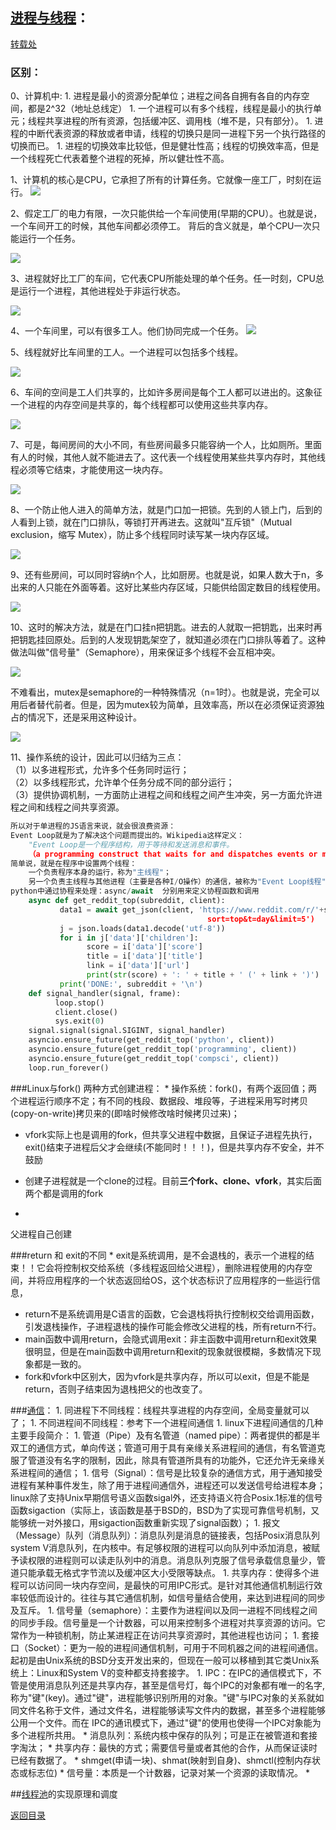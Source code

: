 ## [进程与线程](http://blog.chinaunix.net/uid-26833883-id-3224261.html)：

[转载处](http://www.ruanyifeng.com/blog/2013/04/processes_and_threads.html)

### 区别：

0、计算机中:
   1. 
进程是最小的资源分配单位；进程之间各自拥有各自的内存空间，都是2^32（地址总线定）
   1. 
一个进程可以有多个线程，线程是最小的执行单元；线程共享进程的所有资源，包括缓冲区、调用栈（堆不是，只有部分）。
   1. 
进程的中断代表资源的释放或者申请，线程的切换只是同一进程下另一个执行路径的切换而已。
   1. 
进程的切换效率比较低，但是健壮性高；线程的切换效率高，但是一个线程死亡代表着整个进程的死掉，所以健壮性不高。


 1、计算机的核心是CPU，它承担了所有的计算任务。它就像一座工厂，时刻在运行。
 ![](1.jpg)
 
 2、假定工厂的电力有限，一次只能供给一个车间使用(早期的CPU）。也就是说，一个车间开工的时候，其他车间都必须停工。
 背后的含义就是，单个CPU一次只能运行一个任务。
 
 ![](2.png)
 
 3、进程就好比工厂的车间，它代表CPU所能处理的单个任务。任一时刻，CPU总是运行一个进程，其他进程处于非运行状态。
 
 ![](3.jpg)
 
 4、一个车间里，可以有很多工人。他们协同完成一个任务。
 ![](4.jpg)
 
 5、线程就好比车间里的工人。一个进程可以包括多个线程。
 
 ![](5.jpg)
 
 6、车间的空间是工人们共享的，比如许多房间是每个工人都可以进出的。这象征一个进程的内存空间是共享的，每个线程都可以使用这些共享内存。
 
 ![](6.png)
 
 7、可是，每间房间的大小不同，有些房间最多只能容纳一个人，比如厕所。里面有人的时候，其他人就不能进去了。这代表一个线程使用某些共享内存时，其他线程必须等它结束，才能使用这一块内存。
 
 ![](7.jpg)
 
 8、一个防止他人进入的简单方法，就是门口加一把锁。先到的人锁上门，后到的人看到上锁，就在门口排队，等锁打开再进去。这就叫"互斥锁"（Mutual exclusion，缩写 Mutex），防止多个线程同时读写某一块内存区域。
 
 ![](8.jpg)
 
 9、还有些房间，可以同时容纳n个人，比如厨房。也就是说，如果人数大于n，多出来的人只能在外面等着。这好比某些内存区域，只能供给固定数目的线程使用。
 
 ![](9.jpg)
 
 10、这时的解决方法，就是在门口挂n把钥匙。进去的人就取一把钥匙，出来时再把钥匙挂回原处。后到的人发现钥匙架空了，就知道必须在门口排队等着了。这种做法叫做"信号量"（Semaphore），用来保证多个线程不会互相冲突。
 
 ![](10.jpg)
 
 
不难看出，mutex是semaphore的一种特殊情况（n=1时）。也就是说，完全可以用后者替代前者。但是，因为mutex较为简单，且效率高，所以在必须保证资源独占的情况下，还是采用这种设计。

![](11.png)

 11、操作系统的设计，因此可以归结为三点：<br>
（1）以多进程形式，允许多个任务同时运行；<br>
（2）以多线程形式，允许单个任务分成不同的部分运行；<br>
（3）提供协调机制，一方面防止进程之间和线程之间产生冲突，另一方面允许进程之间和线程之间共享资源。<br>
```python
所以对于单进程的JS语言来说，就会很浪费资源： 
Event Loop就是为了解决这个问题而提出的。Wikipedia这样定义： 
    "Event Loop是一个程序结构，用于等待和发送消息和事件。
    （a programming construct that waits for and dispatches events or messages in a program.）" 
简单说，就是在程序中设置两个线程：
    一个负责程序本身的运行，称为"主线程"；
    另一个负责主线程与其他进程（主要是各种I/O操作）的通信，被称为"Event Loop线程"（可以译为"消息线程"）。
python中通过协程来处理：async/await  分别用来定义协程函数和调用
    async def get_reddit_top(subreddit, client):
           data1 = await get_json(client, 'https://www.reddit.com/r/'+subreddit + '/top.json?
                                            sort=top&t=day&limit=5')
           j = json.loads(data1.decode('utf-8'))
           for i in j['data']['children']:
                 score = i['data']['score']
                 title = i['data']['title']
                 link = i['data']['url']
                 print(str(score) + ': ' + title + ' (' + link + ')')
           print('DONE:', subreddit + '\n')
    def signal_handler(signal, frame):
          loop.stop()
          client.close()
          sys.exit(0)
    signal.signal(signal.SIGINT, signal_handler)
    asyncio.ensure_future(get_reddit_top('python', client))
    asyncio.ensure_future(get_reddit_top('programming', client))
    asyncio.ensure_future(get_reddit_top('compsci', client))
    loop.run_forever()
```
###Linux与fork()
两种方式创建进程：
* 
操作系统：fork()，有两个返回值；两个进程运行顺序不定；有不同的栈段、数据段、堆段等，子进程采用写时拷贝(copy-on-write)拷贝来的(即啥时候修改啥时候拷贝过来)；
  * vfork实际上也是调用的fork，但共享父进程中数据，且保证子进程先执行，exit()结束子进程后父才会继续(不能同时！！！)，但是共享内存不安全，并不鼓励
  * 创建子进程就是一个clone的过程。目前**三个fork、clone、vfork**，其实后面两个都是调用的fork

* 
父进程自己创建

###return 和 exit的不同
* 
exit是系统调用，是不会退栈的，表示一个进程的结束！！它会将控制权交给系统（多线程返回给父进程），删除进程使用的内存空间，并将应用程序的一个状态返回给OS，这个状态标识了应用程序的一些运行信息，
* return不是系统调用是C语言的函数，它会退栈将执行控制权交给调用函数，引发退栈操作，子进程退栈的操作可能会修改父进程的栈，所有return不行。
* main函数中调用return，会隐式调用exit：非主函数中调用return和exit效果很明显，但是在main函数中调用return和exit的现象就很模糊，多数情况下现象都是一致的。
* fork和vfork中区别大，因为vfork是共享内存，所以可以exit，但是不能是return，否则子结束因为退栈把父的也改变了。

###[通信](http://blog.csdn.net/eroswang/article/details/1772350)：
1. 
同进程下不同线程：线程共享进程的内存空间，全局变量就可以了；
1. 
不同进程间不同线程：参考下一个进程间通信
1. 
linux下进程间通信的几种主要手段简介：
    1. 
管道（Pipe）及有名管道（named pipe）：两者提供的都是半双工的通信方式，单向传送；管道可用于具有亲缘关系进程间的通信，有名管道克服了管道没有名字的限制，因此，除具有管道所具有的功能外，它还允许无亲缘关系进程间的通信；
    1. 
信号（Signal）：信号是比较复杂的通信方式，用于通知接受进程有某种事件发生，除了用于进程间通信外，进程还可以发送信号给进程本身；linux除了支持Unix早期信号语义函数sigal外，还支持语义符合Posix.1标准的信号函数sigaction（实际上，该函数是基于BSD的，BSD为了实现可靠信号机制，又能够统一对外接口，用sigaction函数重新实现了signal函数）；
    1. 
报文（Message）队列（消息队列）：消息队列是消息的链接表，包括Posix消息队列system V消息队列，在内核中。有足够权限的进程可以向队列中添加消息，被赋予读权限的进程则可以读走队列中的消息。消息队列克服了信号承载信息量少，管道只能承载无格式字节流以及缓冲区大小受限等缺点。
    1. 
共享内存：使得多个进程可以访问同一块内存空间，是最快的可用IPC形式。是针对其他通信机制运行效率较低而设计的。往往与其它通信机制，如信号量结合使用，来达到进程间的同步及互斥。
    1. 
信号量（semaphore）：主要作为进程间以及同一进程不同线程之间的同步手段。信号量是一个计数器，可以用来控制多个进程对共享资源的访问。它常作为一种锁机制，防止某进程正在访问共享资源时，其他进程也访问；
    1. 
套接口（Socket）：更为一般的进程间通信机制，可用于不同机器之间的进程间通信。起初是由Unix系统的BSD分支开发出来的，但现在一般可以移植到其它类Unix系统上：Linux和System V的变种都支持套接字。
1. 
IPC：在IPC的通信模式下，不管是使用消息队列还是共享内存，甚至是信号灯，每个IPC的对象都有唯一的名字,称为"键"(key)。通过"键"，进程能够识别所用的对象。"键"与IPC对象的关系就如同文件名称于文件，通过文件名，进程能够读写文件内的数据，甚至多个进程能够公用一个文件。而在 IPC的通讯模式下，通过"键"的使用也使得一个IPC对象能为多个进程所共用。
    * 
消息队列：系统内核中保存的队列；可是正在被管道和套接字淘汰；
    * 
共享内存：最快的方式；需要信号量或者其他的合作，从而保证读时已经有数据了。
        * 
shmget(申请一块)、shmat(映射到自身)、shmctl(控制内存状态或标志位)
    * 
信号量：本质是一个计数器，记录对某一个资源的读取情况。
        * 

##[线程池](tpool.md)的实现原理和调度


[返回目录](README.md)